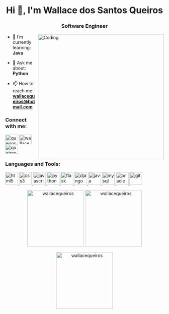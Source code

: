 <h1 align="center">Hi 👋, I'm Wallace dos Santos Queiros</h1>
<h3 align="center">Software Engineer</h3>
<img align="right" alt="Coding" width="400" src="https://cdn.dribbble.com/users/1162077/screenshots/5403918/media/a85c0dcdcc774c6f340b07518363d6fb.gif">

- 🌱 I’m currently learning: **Java**

- 💬 Ask me about: **Python**

- 📫 How to reach me: **wallacequeiros@hotmail.com**

<h3 align="left">Connect with me:</h3>
<p align="left">
<a href="https://twitter.com/queiros_wall" target="blank"><img align="center" src="https://raw.githubusercontent.com/rahuldkjain/github-profile-readme-generator/master/src/images/icons/Social/twitter.svg" alt="queiros_wall" height="30" width="40" /></a>
<a href="https://linkedin.com/in/wallace-queiros-a5b2aa161/" target="blank"><img align="center" src="https://raw.githubusercontent.com/rahuldkjain/github-profile-readme-generator/master/src/images/icons/Social/linked-in-alt.svg" alt="wallace-queiros-a5b2aa161/" height="30" width="40" /></a>
<a href="https://instagram.com/queiros_wall" target="blank"><img align="center" src="https://raw.githubusercontent.com/rahuldkjain/github-profile-readme-generator/master/src/images/icons/Social/instagram.svg" alt="queiros_wall" height="30" width="40" /></a>
</p>

<h3 align="left">Languages and Tools:</h3>
<p align="left"> 
  <a href="https://www.w3.org/html/" target="_blank" rel="noreferrer"> 
    <img src="https://cdn.jsdelivr.net/gh/devicons/devicon/icons/html5/html5-original.svg" alt="html5" width="40" height="40"/> 
  </a> 
  <a href="https://www.w3schools.com/css/" target="_blank" rel="noreferrer"> 
    <img src="https://cdn.jsdelivr.net/gh/devicons/devicon/icons/css3/css3-original.svg" alt="css3" width="40" height="40"/> 
  </a> 
  <a href="https://developer.mozilla.org/en-US/docs/Web/JavaScript" target="_blank" rel="noreferrer"> 
    <img src="https://cdn.jsdelivr.net/gh/devicons/devicon/icons/javascript/javascript-original.svg" alt="javascript" width="40" height="40"/> 
  </a>
  <a href="https://www.python.org" target="_blank" rel="noreferrer"> 
    <img src="https://cdn.jsdelivr.net/gh/devicons/devicon/icons/python/python-original.svg" alt="python" width="40" height="40"/> 
  </a>
  <a href="https://flask.palletsprojects.com/" target="_blank" rel="noreferrer"> 
    <img src="https://cdn.jsdelivr.net/gh/devicons/devicon/icons/flask/flask-original.svg" alt="flask" width="40" height="40"/> 
  </a> 
  <a href="https://www.djangoproject.com/" target="_blank" rel="noreferrer"> 
    <img src="https://cdn.jsdelivr.net/gh/devicons/devicon/icons/django/django-plain.svg" alt="django" width="40" height="40"/> 
  </a>
  <a href="https://www.java.com" target="_blank" rel="noreferrer"> 
    <img src="https://cdn.jsdelivr.net/gh/devicons/devicon/icons/java/java-original.svg" alt="java" width="40" height="40"/> 
  </a>
  <a href="https://www.mysql.com/" target="_blank" rel="noreferrer"> 
    <img src="https://cdn.jsdelivr.net/gh/devicons/devicon/icons/mysql/mysql-original.svg" alt="mysql" width="40" height="40"/> 
  </a>
  <a href="https://www.oracle.com/" target="_blank" rel="noreferrer"> 
    <img src="https://cdn.jsdelivr.net/gh/devicons/devicon/icons/oracle/oracle-original.svg" alt="oracle" width="40" height="40"/> 
  </a>
  <a href="https://git-scm.com/" target="_blank" rel="noreferrer"> 
    <img src="https://cdn.jsdelivr.net/gh/devicons/devicon/icons/git/git-original.svg" alt="git" width="40" height="40"/> 
  </a>
</p>

<p align="center">
  <img height="180em" src="https://github-readme-stats.vercel.app/api?username=wallacequeiros&show_icons=true&theme=vue-dark&bg_color=0d1117&title_color=1abc9c&text_color=c9d1d9&icon_color=1abc9c" alt="wallacequeiros" />
  <img height="180em" src="https://github-readme-streak-stats.herokuapp.com/?user=wallacequeiros&theme=vue-dark&background=0d1117&stroke=1abc9c&ring=1abc9c&fire=1abc9c&currStreakLabel=1abc9c" alt="wallacequeiros" />
</p>
<p align="center">
  <img height="180em" src="https://github-readme-stats.vercel.app/api/top-langs?username=wallacequeiros&show_icons=true&theme=vue-dark&bg_color=0d1117&title_color=1abc9c&text_color=c9d1d9&layout=compact" alt="wallacequeiros" />
</p>
